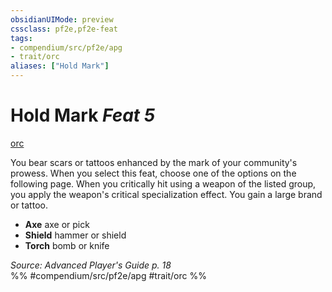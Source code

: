 ```yaml
---
obsidianUIMode: preview
cssclass: pf2e,pf2e-feat
tags:
- compendium/src/pf2e/apg
- trait/orc
aliases: ["Hold Mark"]
---
```

# Hold Mark  *Feat 5*  
[orc](../../Rules/traits/orc.md)  


You bear scars or tattoos enhanced by the mark of your community's prowess. When you select this feat, choose one of the options on the following page. When you critically hit using a weapon of the listed group, you apply the weapon's critical specialization effect. You gain a large brand or tattoo.

- **Axe** axe or pick
- **Shield** hammer or shield
- **Torch** bomb or knife

*Source: Advanced Player's Guide p. 18*  
%% #compendium/src/pf2e/apg #trait/orc %%